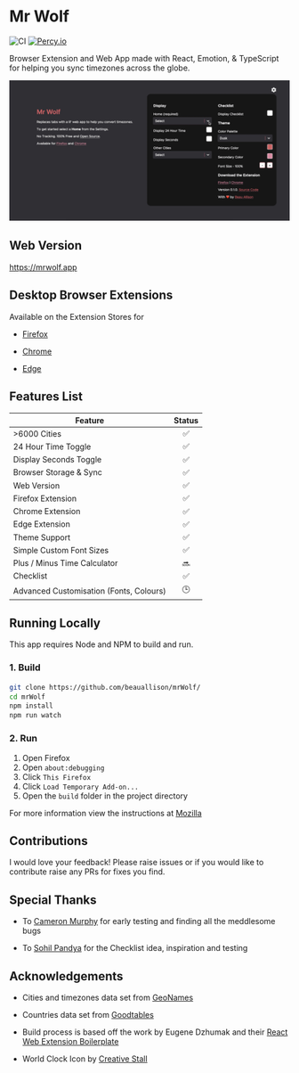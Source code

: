 # Mr Wolf

![CI](https://github.com/beauallison/mrWolf/workflows/CI/badge.svg)
[![Percy.io](https://percy.io/static/images/percy-badge.svg)](https://percy.io/beauallison/mrWolf)

Browser Extension and Web App made with React, Emotion, & TypeScript for helping you sync timezones across the globe.

![](./preview.gif)

## Web Version

https://mrwolf.app

## Desktop Browser Extensions

Available on the Extension Stores for

- [Firefox](https://addons.mozilla.org/en-GB/firefox/addon/mr-wolf-app/)

- [Chrome](https://chrome.google.com/webstore/detail/mr-wolf/jkelocfjplnpcpjnmbamgfohobillnhf/)

- [Edge](https://microsoftedge.microsoft.com/addons/detail/mr-wolf/ihalkbldgbodccfefbohcfeckdgdodgo)

## Features List

| Feature                                 | Status |
| --------------------------------------- | :----: |
| >6000 Cities                            |   ✅   |
| 24 Hour Time Toggle                     |   ✅   |
| Display Seconds Toggle                  |   ✅   |
| Browser Storage & Sync                  |   ✅   |
| Web Version                             |   ✅   |
| Firefox Extension                       |   ✅   |
| Chrome Extension                        |   ✅   |
| Edge Extension                          |   ✅   |
| Theme Support                           |   ✅   |
| Simple Custom Font Sizes                |   ✅   |
| Plus / Minus Time Calculator            |   🔜   |
| Checklist                               |   ✅   |
| Advanced Customisation (Fonts, Colours) |   🕒   |

## Running Locally

This app requires Node and NPM to build and run.

### 1. Build

```sh
git clone https://github.com/beauallison/mrWolf/
cd mrWolf
npm install
npm run watch
```

### 2. Run

1. Open Firefox
2. Open `about:debugging`
3. Click `This Firefox`
4. Click `Load Temporary Add-on...`
5. Open the `build` folder in the project directory

For more information view the instructions at [Mozilla](https://developer.mozilla.org/en-us/docs/tools/about:debugging)

## Contributions

I would love your feedback! Please raise issues or if you would like to contribute raise any PRs for fixes you find.

## Special Thanks

- To [Cameron Murphy](https://github.com/cameronmurphy) for early testing and finding all the meddlesome bugs

- To [Sohil Pandya](https://github.com/sohilpandya) for the Checklist idea, inspiration and testing

## Acknowledgements

- Cities and timezones data set from [GeoNames](https://download.geonames.org/export/dump/)

- Countries data set from [Goodtables](https://goodtables.io/github/datasets/country-codes)

- Build process is based off the work by Eugene Dzhumak and their [React Web Extension Boilerplate](https://github.com/elforastero/react-browser-extension-boilerplate)

- World Clock Icon by [Creative Stall](https://thenounproject.com/creativestall/)
